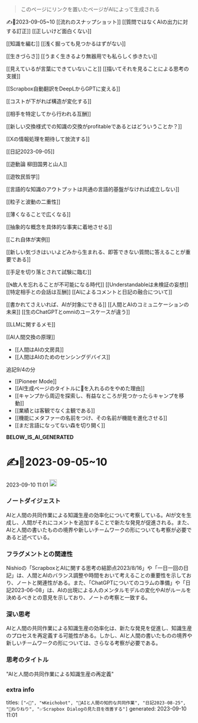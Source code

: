 

> このページにリンクを置いたページがAIによって生成される

✍️🤖2023-09-05~10
[[流れのスナップショット]]
[[質問ではなくAIの出力に対する訂正]]
[[正しいけど面白くない]]

[[知識を編む]]
[[浅く掘っても見つかるはずがない]]

[[生きづらさ]]
[[うまく生きるより無器用でも私らしく歩きたい]]

[[見えているが言葉にできていないこと]]
[[描いてそれを見ることによる思考の支援]]

[[Scrapbox自動翻訳をDeepLからGPTに変える]]

[[コストが下がれば構造が変化する]]

[[相手を特定してから行われる互酬]]

[[新しい交換様式での知識の交換がprofitableであるとはどういうことか？]]

[[Xの情報処理を期待して放流する]]

[[日記2023-09-05]]

[[遊動論 柳田国男と山人]]

[[遊牧民哲学]]

[[言語的な知識のアウトプットは共通の言語的基盤がなければ成立しない]]

[[粒子と波動の二重性]]

[[薄くなることで広くなる]]

[[抽象的な概念を具体的な事実に着地させる]]

[[これ自体が実例]]

[[新しい気づきはいいよどみから生まれる、即答できない質問に答えることが重要である]]

[[手足を切り落とされて試験に臨む]]

[[🌀故人を忘れることが不可能になる時代]]
[[Understandableは未検証の妄想]]
[[特定相手との会話は互酬]]
[[AIによるコメントと日記の融合について]]

[[書かれてさえいれば、AIが対象にできる]]
[[人間とAIのコミュニケーションの未来]]
[[生のChatGPTとomniのユースケースが違う]]

[[LLMに関するメモ]]

[[AI人間交換の原理]]
- [[人間はAIの文房具]]
- [[人間はAIのためのセンシングデバイス]]

追記9/4の分
- [[Pioneer Mode]]
- [[AI生成ページのタイトルに🤖を入れるのをやめた理由]]
- [[キャンプから周辺を探索し、有益なところが見つかったらキャンプを移動]]
- [[業績とは客観でなく主観である]]
- [[機能にメタファーの名前をつけ、その名前が機能を進化させる]]
- [[まだ言語になってない森を切り開く]]

__BELOW_IS_AI_GENERATED__
# ✍️🤖2023-09-05~10
 2023-09-10 11:01 <img src='https://scrapbox.io/api/pages/nishio/omni/icon' alt='omni.icon' height="19.5"/>
### ノートダイジェスト
AIと人間の共同作業による知識生産の効率化について考察している。AIが文を生成し、人間がそれにコメントを追加することで新たな発見が促進される。また、AIと人間の書いたものの境界や新しいチームワークの形についても考察が必要であると述べている。

### フラグメントとの関連性
Nishioの「ScrapboxとAIに関する思考の結節点2023/8/16」や「一日一回の日記」は、人間とAIのバランス調整や時間をおいて考えることの重要性を示しており、ノートと関連性がある。また、「ChatGPTについてのコラムの準備」や「日記2023-06-08」は、AIの出現による人のメンタルモデルの変化やAIがルールを決めるべきとの意見を示しており、ノートの考察と一致する。

### 深い思考
AIと人間の共同作業による知識生産の効率化は、新たな発見を促進し、知識生産のプロセスを再定義する可能性がある。しかし、AIと人間の書いたものの境界や新しいチームワークの形については、さらなる考察が必要である。

### 思考のタイトル
"AIと人間の共同作業による知識生産の再定義"

### extra info
titles: `["✍️🤖", "🌀Keichobot", "🤖AIと人間の知的な共同作業", "日記2023-08-25", "🤖ねりねり", "✅Scrapbox Dialogの見た目を改善する"]`
generated: 2023-09-10 11:01